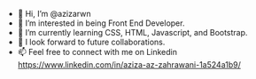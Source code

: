 - 👋 Hi, I’m @azizarwn
- 👀 I’m interested in being Front End Developer.
- 🌱 I’m currently learning CSS, HTML, Javascript, and Bootstrap.
- 💞️ I look forward to future collaborations.
- 📫 Feel free to connect with me on Linkedin https://www.linkedin.com/in/aziza-az-zahrawani-1a524a1b9/

<!---
azizarwn/azizarwn is a ✨ special ✨ repository because its `README.md` (this file) appears on your GitHub profile.
You can click the Preview link to take a look at your changes.
--->
